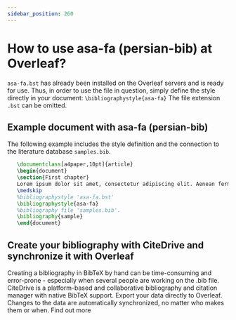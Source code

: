 ```yaml
---
sidebar_position: 260
---
```


# How to use asa-fa (persian-bib) at Overleaf?
`asa-fa.bst` has already been installed on the Overleaf servers and is ready for use. Thus, in order to use the file in question, simply define the style directly in your document: `\bibliographystyle{asa-fa}` The file extension `.bst` can be omitted.

## Example document with asa-fa (persian-bib)
The following example includes the style definition and the connection to the literature database `samples.bib`.
```tex
   \documentclass[a4paper,10pt]{article}
   \begin{document}
   \section{First chapter}
   Lorem ipsum dolor sit amet, consectetur adipiscing elit. Aenean fermentum justo massa, ut maximus mauris sodales et. Aenean vel elit a erat rhoncus pharetra.
   \medskip
   %bibliographystyle 'asa-fa.bst'
   \bibliographystyle{asa-fa}
   %bibliography file 'samples.bib'.
   \bibliography{sample}
   \end{document}
```

## Create your bibliography with CiteDrive and synchronize it with Overleaf
Creating a bibliography in BibTeX by hand can be time-consuming and error-prone - especially when several people are working on the .bib file. CiteDrive is a platform-based and collaborative bibliography and citation manager with native BibTeX support. Export your data directly to Overleaf. Changes to the data are automatically synchronized, no matter who makes them or when. Find out more